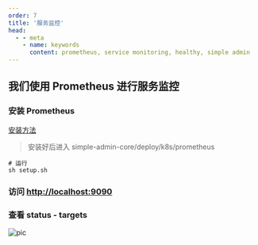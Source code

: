 ```yaml
---
order: 7
title: '服务监控'
head:
  - - meta
    - name: keywords
      content: prometheus, service monitoring, healthy, simple admin
---
```


## 我们使用 Prometheus 进行服务监控

### 安装 Prometheus

[安装方法](https://prometheus-operator.dev/docs/prologue/quick-start/)

> 安装好后进入 simple-admin-core/deploy/k8s/prometheus

```shell
# 运行
sh setup.sh
```

### 访问 <http://localhost:9090>

### 查看 status - targets

![pic](/assets/prometheus.png)
